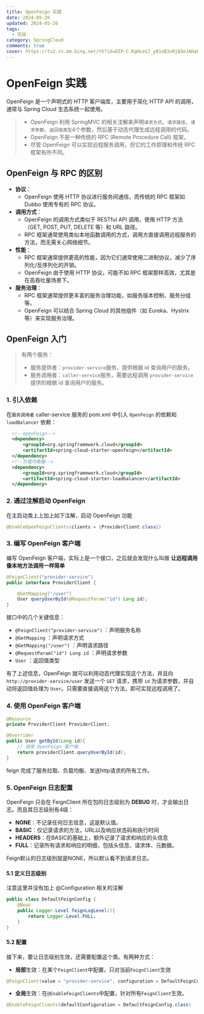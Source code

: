 ```yaml
---
title: OpenFeign 实践
date: 2024-05-26
updated: 2024-05-26
tags: 
  - 实战
category: SpringCloud
comments: true
cover: https://ts2.cn.mm.bing.net/th?id=OIP-C.KgHvzGJ_yB1eB3vRjQ3eJAHaEK&w=333&h=187&c=8&rs=1&qlt=90&o=6&dpr=1.3&pid=3.1&rm=2
---
```

# OpenFeign 实践

OpenFeign 是一个声明式的 HTTP 客户端库，主要用于简化 HTTP API 的调用，通常与 Spring Cloud 生态系统一起使用。

> - OpenFeign 利用 SpringMVC 的相关注解来声明`请求方式`、`请求路径`、`请求参数`、`返回值类型`4个参数，然后基于动态代理生成远程调用的代码。
> - OpenFeign 不是一种传统的 RPC (Remote Procedure Call) 框架。
> - 尽管 OpenFeign 可以实现远程服务调用，但它的工作原理和传统 RPC 框架有所不同。



## OpenFeign 与 RPC 的区别

- **协议**：
  - OpenFeign 使用 HTTP 协议进行服务间通信，而传统的 RPC 框架如 Dubbo 使用专有的 RPC 协议。
- **调用方式**：
  - OpenFeign 的调用方式类似于 RESTful API 调用，使用 HTTP 方法（GET, POST, PUT, DELETE 等）和 URL 路径。
  - RPC 框架通常使用类似本地函数调用的方式，调用方直接调用远程服务的方法，而无需关心网络细节。
- **性能**：
  - RPC 框架通常提供更高的性能，因为它们通常使用二进制协议，减少了序列化/反序列化的开销。
  - OpenFeign 由于使用 HTTP 协议，可能不如 RPC 框架那样高效，尤其是在高吞吐量场景下。
- **服务治理**：
  - RPC 框架通常提供更丰富的服务治理功能，如服务版本控制、服务分组等。
  - OpenFeign 可以结合 Spring Cloud 的其他组件（如 Eureka、Hystrix 等）来实现服务治理。



## OpenFeign 入门

> 有两个服务：
>
> - 服务提供者：`provider-service`服务，提供根据 id 查询用户的服务。
> - 服务调用者：`caller-service`服务，需要远程调用 `provider-service` 提供的根据 id 查询用户的服务。



### 1. 引入依赖

在`服务调用者` caller-service 服务的 pom.xml 中引入 `OpenFeign` 的依赖和 `loadBalancer` 依赖：

```XML
  <!--openFeign-->
  <dependency>
      <groupId>org.springframework.cloud</groupId>
      <artifactId>spring-cloud-starter-openfeign</artifactId>
  </dependency>
  <!--负载均衡器-->
  <dependency>
      <groupId>org.springframework.cloud</groupId>
      <artifactId>spring-cloud-starter-loadbalancer</artifactId>
  </dependency>
```



### 2. 通过注解启动 OpenFeign

在主启动类上上加上如下注解，启动 OpenFeign 功能

```java
@EnableOpenFeignClients(clients = {ProviderClient.class})
```



### 3. 编写 OpenFeign 客户端

编写 OpenFeign 客户端，实际上是一个接口，之后就会发现什么叫做 **让远程调用像本地方法调用一样简单**

```java
@FeignClient("provider-service")
public interface ProviderClient {

    @GetMapping("/user")
    User queryUserById(@RequestParam("id") Long id);
}
```



接口中的几个关键信息：

- `@FeignClient("provider-service")` ：声明服务名称
- `@GetMapping` ：声明请求方式
- `@GetMapping("/user")` ：声明请求路径
- `@RequestParam("id") Long id` ：声明请求参数
- `User` ：返回值类型

有了上述信息，OpenFeign 就可以利用动态代理实现这个方法，并且向 `http://provider-service/user` 发送一个 `GET` 请求，携带 `id` 为请求参数，并自动将返回值处理为 `User`。只需要直接调用这个方法，即可实现远程调用了。



### 4. 使用 OpenFeign 客户端

```java
@Resource
private ProviderClient ProviderClient;

@Overrider
public User getById(Long id){
    // 调用 OpenFeign 客户端
    return providerClient.queryUserById(id);
}

```

feign 完成了服务拉取、负载均衡、发送http请求的所有工作。



### 5. OpenFeign 日志配置

OpenFeign 只会在 FeignClient 所在包的日志级别为 **DEBUG** 时，才会输出日志。而且其日志级别有4级：

- **NONE**：不记录任何日志信息，这是默认值。
- **BASIC**：仅记录请求的方法，URL以及响应状态码和执行时间
- **HEADERS**：在BASIC的基础上，额外记录了请求和响应的头信息
- **FULL**：记录所有请求和响应的明细，包括头信息、请求体、元数据。

Feign默认的日志级别就是NONE，所以默认看不到请求日志。



#### 5.1 定义日志级别

注意这里并没有加上 @Configuration 相关的注解

```java
public class DefaultFeignConfig {
    @Bean
    public Logger.Level feignLogLevel(){
        return Logger.Level.FULL;
    }
}
```



#### 5.2 配置

接下来，要让日志级别生效，还需要配置这个类。有两种方式：

- **局部**生效：在某个`FeignClient`中配置，只对当前`FeignClient`生效

```Java
@FeignClient(value = "provider-service", configuration = DefaultFeignConfig.class)
```

- **全局**生效：在`@EnableFeignClients`中配置，针对所有`FeignClient`生效。

```Java
@EnableFeignClients(defaultConfiguration = DefaultFeignConfig.class)
```























